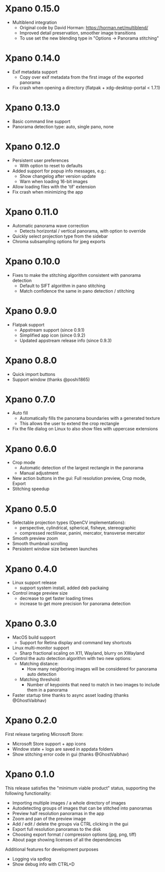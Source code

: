# Xpano 0.15.0

- Multiblend integration
  - Original code by David Horman: https://horman.net/multiblend/
  - Improved detail preservation, smoother image transitions
  - To use set the new blending type in "Options -> Panorama stitching"

# Xpano 0.14.0

- Exif metadata support
  - Copy over exif metadata from the first image of the exported panorama
- Fix crash when opening a directory (flatpak + xdg-desktop-portal < 1.7.1)

# Xpano 0.13.0

- Basic command line support
- Panorama detection type: auto, single pano, none

# Xpano 0.12.0

- Persistent user preferences
  - With option to reset to defaults
- Added support for popup info messages, e.g.:
  - Show changelog after version update
  - Warn when loading 16-bit images
- Allow loading files with the 'tif' extension
- Fix crash when minimizing the app

# Xpano 0.11.0

- Automatic panorama wave correction
  - Detects horizontal / vertical panorama, with option to override
- Quickly select projection type from the sidebar
- Chroma subsampling options for jpeg exports

# Xpano 0.10.0

- Fixes to make the stitching algorithm consistent with panorama detection
  - Default to SIFT algorithm in pano stitching
  - Match confidence the same in pano detection / stitching

# Xpano 0.9.0

- Flatpak support
  - Appstream support (since 0.9.1)
  - Simplified app icon (since 0.9.2)
  - Updated appstream release info (since 0.9.3)

# Xpano 0.8.0

- Quick import buttons
- Support window (thanks @poshi1865)

# Xpano 0.7.0

- Auto fill
  - Automatically fills the panorama boundaries with a generated texture
  - This allows the user to extend the crop rectangle
- Fix the file dialog on Linux to also show files with uppercase extensions

# Xpano 0.6.0

- Crop mode
  - Automatic detection of the largest rectangle in the panorama
  - Manual adjustment
- New action buttons in the gui: Full resolution preview, Crop mode, Export
- Stitching speedup

# Xpano 0.5.0

- Selectable projection types (OpenCV implementations):
  - perspective, cylindrical, spherical, fisheye, stereographic
  - compressed rectilinear, panini, mercator, transverse mercator
- Smooth preview zoom
- Smooth thumbnail scrolling
- Persistent window size between launches

# Xpano 0.4.0

- Linux support release
  - support system install, added deb packaing
- Control image preview size
  - decrease to get faster loading times
  - increase to get more precision for panorama detection

# Xpano 0.3.0

- MacOS build support
  - Support for Retina display and command key shortcuts
- Linux multi-monitor support
  - Sharp fractional scaling on X11, Wayland, blurry on XWayland
- Control the auto detection algorithm with two new options:
  - Matching distance: 
    - How many neighboring images will be considered for panorama auto detection
  - Matching threshold: 
    - Number of keypoints that need to match in two images to include them in a panorama
- Faster startup time thanks to async asset loading (thanks @GhostVaibhav)

# Xpano 0.2.0

First release targeting Microsoft Store:

- Microsoft Store support + app icons
- Window state + logs are saved in appdata folders
- Show stitching error code in gui (thanks @GhostVaibhav)

# Xpano 0.1.0

This release satisfies the "minimum viable product" status, supporting the
following functionality:

- Importing multiple images / a whole directory of images
- Autodetecting groups of images that can be stitched into panoramas
- Preview half resolution panoramas in the app
- Zoom and pan of the preview image
- Add / edit / delete the groups via CTRL clicking in the gui
- Export full resolution panoramas to the disk
- Choosing export format / compression options (jpg, png, tiff)
- About page showing licenses of all the dependencies

Additional features for development purposes
- Logging via spdlog
- Show debug info with CTRL+D
